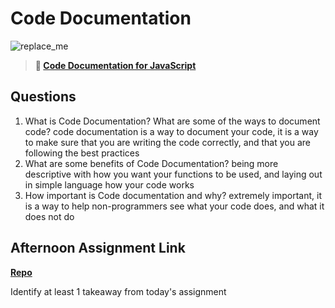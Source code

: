 # Code Documentation

![replace_me](https://codeworks.blob.core.windows.net/public/assets/img/illustrations/placeholder.svg)

> **📖 [Code Documentation for JavaScript](https://codeworksacademy.com/fs-student-guide/resources/wk7/02-JSDocs)**

## Questions

1. What is Code Documentation? What are some of the ways to document code?
code documentation is a way to document your code, it is a way to make sure that you are writing the code correctly, and that you are following the best practices
2. What are some benefits of Code Documentation?
being more descriptive with how you want your functions to be used, and laying out in simple language how your code works
3. How important is Code documentation and why?
extremely important, it is a way to help non-programmers see what your code does, and what it does not do
## Afternoon Assignment Link

**[Repo](https://github.com/big-daddy-dom/<ASSIGNMENT_REPO>)**

Identify at least 1 takeaway from today's assignment
